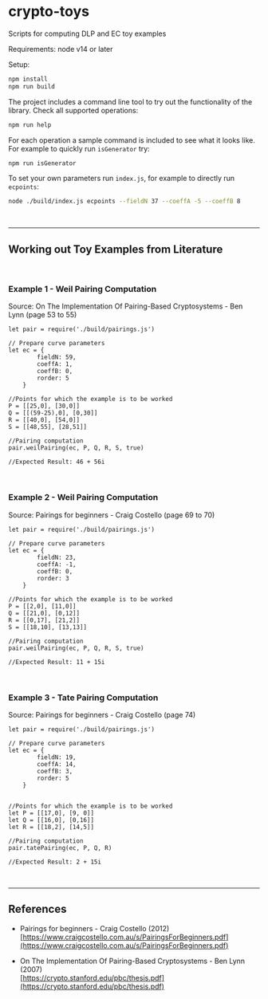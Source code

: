 # crypto-toys
Scripts for computing DLP and EC toy examples

Requirements: node v14 or later

Setup:
```BASH
npm install
npm run build
```

The project includes a command line tool to try out the functionality of the library. Check all supported operations:

```BASH
npm run help
```

For each operation a sample command is included to see what it looks like. For example to quickly run ``isGenerator`` try:

```BASH
npm run isGenerator
```

To set your own parameters run ``index.js``, for example to directly run ``ecpoints``:

```BASH
node ./build/index.js ecpoints --fieldN 37 --coeffA -5 --coeffB 8
```

<BR />

---

## Working out Toy Examples from Literature

<BR />

### Example 1 - Weil Pairing Computation
Source: On The Implementation Of Pairing-Based Cryptosystems - Ben Lynn (page 53 to 55)

```JS
let pair = require('./build/pairings.js')

// Prepare curve parameters
let ec = {
        fieldN: 59,
        coeffA: 1,
        coeffB: 0,
        rorder: 5
    }

//Points for which the example is to be worked
P = [[25,0], [30,0]]
Q = [[(59-25),0], [0,30]]
R = [[40,0], [54,0]]
S = [[48,55], [28,51]]

//Pairing computation
pair.weilPairing(ec, P, Q, R, S, true)

//Expected Result: 46 + 56i
```


<BR />

### Example 2 - Weil Pairing Computation
Source: Pairings for beginners - Craig Costello (page 69 to 70)

```JS
let pair = require('./build/pairings.js')

// Prepare curve parameters
let ec = {
        fieldN: 23,
        coeffA: -1,
        coeffB: 0,
        rorder: 3
    }

//Points for which the example is to be worked
P = [[2,0], [11,0]]
Q = [[21,0], [0,12]]
R = [[0,17], [21,2]]
S = [[18,10], [13,13]]

//Pairing computation
pair.weilPairing(ec, P, Q, R, S, true)

//Expected Result: 11 + 15i
```


<BR />

### Example 3 - Tate Pairing Computation
Source: Pairings for beginners - Craig Costello (page 74)

```JS
let pair = require('./build/pairings.js')

// Prepare curve parameters
let ec = {
        fieldN: 19, 
        coeffA: 14, 
        coeffB: 3, 
        rorder: 5
    }


//Points for which the example is to be worked
let P = [[17,0], [9, 0]]
let Q = [[16,0], [0,16]]
let R = [[18,2], [14,5]]

//Pairing computation
pair.tatePairing(ec, P, Q, R)

//Expected Result: 2 + 15i
```


<BR />

---

## References

* Pairings for beginners - Craig Costello (2012) <BR />
[https://www.craigcostello.com.au/s/PairingsForBeginners.pdf](https://www.craigcostello.com.au/s/PairingsForBeginners.pdf)


* On The Implementation Of Pairing-Based Cryptosystems - Ben Lynn (2007)<BR />
[https://crypto.stanford.edu/pbc/thesis.pdf](https://crypto.stanford.edu/pbc/thesis.pdf)